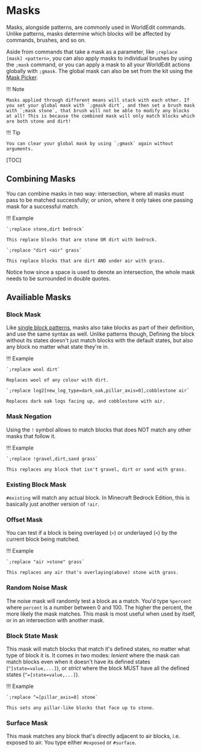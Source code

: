 # Masks

Masks, alongside patterns, are commonly used in WorldEdit commands. Unlike patterns, masks determine which blocks will be affected by commands, brushes, and so on.

Aside from commands that take a mask as a parameter, like `;replace [mask] <pattern>`, you can also apply masks to individual brushes by using the `;mask` command, or you can apply a mask to all your WorldEdit actions globally with `;gmask`. The global mask can also be set from the kit using the [Mask Picker](../../kit#mask_picker).

!!! Note

    Masks applied through different means will stack with each other. If you set your global mask with `;gmask dirt`, and then set a brush mask with `;mask stone`, that brush will not be able to modify any blocks at all! This is because the combined mask will only match blocks which are both stone and dirt!

!!! Tip

    You can clear your global mask by using `;gmask` again without arguments.

[TOC]

## Combining Masks

You can combine masks in two way: intersection, where all masks must pass to be matched successfully; or union, where it only takes one passing mask for a successful match.

!!! Example

    `;replace stone,dirt bedrock`
    
    This replace blocks that are stone OR dirt with bedrock.
    
    `;replace "dirt <air" grass`
    
    This replace blocks that are dirt AND under air with grass.

Notice how since a space is used to denote an intersection, the whole mask needs to be surrounded in double quotes.

## Availiable Masks

### Block Mask

Like [single block patterns](patterns.md#single-block-pattern), masks also take blocks as part of their definition, and use the same syntax as well. Unlike patterns though, Defining the block without its states doesn't just match blocks with the default states, but also any block no matter what state they're in.

!!! Example

    `;replace wool dirt`
    
    Replaces wool of any colour with dirt.
    
    `;replace log2[new_log_type=dark_oak,pillar_axis=0],cobblestone air`
    
    Replaces dark oak logs facing up, and cobblestone with air.

### Mask Negation

Using the `!` symbol allows to match blocks that does NOT match any other masks that follow it.

!!! Example

    `;replace !gravel,dirt,sand grass`
    
    This replaces any block that isn't gravel, dirt or sand with grass.

### Existing Block Mask

`#existing` will match any actual block. In Minecraft Bedrock Edition, this is basically just another version of `!air`.

### Offset Mask

You can test if a block is being overlayed (`>`) or underlayed (`<`) by the current block being matched.

!!! Example

    `;replace "air >stone" grass`
    
    This replaces any air that's overlaying(above) stone with grass.

### Random Noise Mask

The noise mask will randomly test a block as a match. You'd type `%percent` where `percent` is a number between 0 and 100. The higher the percent, the more likely the mask matches. This mask is most useful when used by itself, or in an intersection with another mask.

### Block State Mask

This mask will match blocks that match it's defined states, no matter what type of block it is. It comes in two modes: _lenient_ where the mask can match blocks even when it doesn't have its defined states (`^[state=value,...]`), or _strict_ where the block MUST have all the defined states (`^=[state=value,...]`).

!!! Example

    `;replace ^=[pillar_axis=0] stone`
    
    This sets any pillar-like blocks that face up to stone.

### Surface Mask

This mask matches any block that's directly adjacent to air blocks, i.e. exposed to air. You type either `#exposed` or `#surface`.